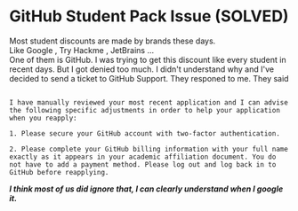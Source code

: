 # GitHub Student Pack Issue (SOLVED)

Most student discounts are made by brands these days.<br> Like Google , Try Hackme , JetBrains ...<br> 
One of them is GitHub. 
I was trying to get this discount like every student in recent days. But I got denied too much. I didn't understand why and I've decided to send a ticket to GitHub Support. They responed to me. They said 

```mail
    
I have manually reviewed your most recent application and I can advise the following specific adjustments in order to help your application when you reapply:
 
1. Please secure your GitHub account with two-factor authentication.
 
2. Please complete your GitHub billing information with your full name exactly as it appears in your academic affiliation document. You do not have to add a payment method. Please log out and log back in to GitHub before reapplying.
```

***I think most of us did ignore that, I can clearly understand when I google it.***